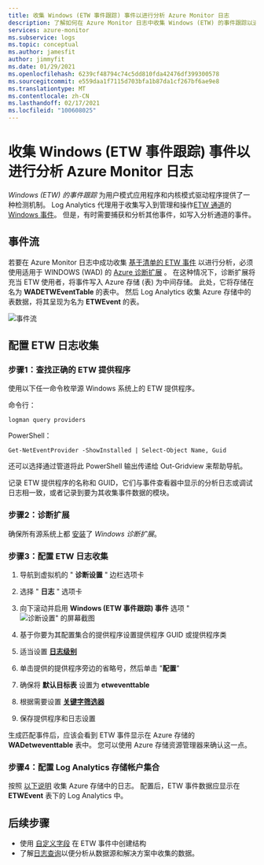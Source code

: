 ```yaml
---
title: 收集 Windows (ETW 事件跟踪) 事件以进行分析 Azure Monitor 日志
description: 了解如何在 Azure Monitor 日志中收集 Windows (ETW) 的事件跟踪以进行分析。
services: azure-monitor
ms.subservice: logs
ms.topic: conceptual
ms.author: jamesfit
author: jimmyfit
ms.date: 01/29/2021
ms.openlocfilehash: 6239cf48794c74c5dd810fda42476df399300578
ms.sourcegitcommit: e559daa1f7115d703bfa1b87da1cf267bf6ae9e8
ms.translationtype: MT
ms.contentlocale: zh-CN
ms.lasthandoff: 02/17/2021
ms.locfileid: "100608025"
---
```

# <a name="collecting-event-tracing-for-windows-etw-events-for-analysis-azure-monitor-logs"></a>收集 Windows (ETW 事件跟踪) 事件以进行分析 Azure Monitor 日志

*Windows (ETW) 的事件跟踪* 为用户模式应用程序和内核模式驱动程序提供了一种检测机制。 Log Analytics 代理用于收集写入到管理和操作[ETW 通道](https://docs.microsoft.com/windows/win32/wes/eventmanifestschema-channeltype-complextype)的[Windows 事件](https://docs.microsoft.com/azure/azure-monitor/platform/data-sources-windows-events)。 但是，有时需要捕获和分析其他事件，如写入分析通道的事件。  

## <a name="event-flow"></a>事件流

若要在 Azure Monitor 日志中成功收集 [基于清单的 ETW 事件](https://docs.microsoft.com/windows/win32/etw/about-event-tracing#types-of-providers) 以进行分析，必须使用适用于 WINDOWS (WAD) 的 [Azure 诊断扩展](https://docs.microsoft.com/azure/azure-monitor/platform/diagnostics-extension-overview) 。 在这种情况下，诊断扩展将充当 ETW 使用者，将事件写入 Azure 存储 (表) 为中间存储。 此处，它将存储在名为 **WADETWEventTable** 的表中。 然后 Log Analytics 收集 Azure 存储中的表数据，将其呈现为名为 **ETWEvent** 的表。

![事件流](./media/data-sources-event-tracing-windows/event-flow.png)

## <a name="configuring-etw-log-collection"></a>配置 ETW 日志收集

### <a name="step-1-locate-the-correct-etw-provider"></a>步骤1：查找正确的 ETW 提供程序

使用以下任一命令枚举源 Windows 系统上的 ETW 提供程序。

命令行：

```
logman query providers
```

PowerShell：
```
Get-NetEventProvider -ShowInstalled | Select-Object Name, Guid
```
还可以选择通过管道将此 PowerShell 输出传递给 Out-Gridview 来帮助导航。

记录 ETW 提供程序的名称和 GUID，它们与事件查看器中显示的分析日志或调试日志相一致，或者记录到要为其收集事件数据的模块。

### <a name="step-2-diagnostics-extension"></a>步骤2：诊断扩展

确保所有源系统上都 [安装](https://docs.microsoft.com/azure/azure-monitor/platform/diagnostics-extension-windows-install#install-with-azure-portal)了 *Windows 诊断扩展*。

### <a name="step-3-configure-etw-log-collection"></a>步骤3：配置 ETW 日志收集

1. 导航到虚拟机的 " **诊断设置** " 边栏选项卡

2. 选择 " **日志** " 选项卡

3. 向下滚动并启用 **Windows (ETW 事件跟踪) 事件** 选项 " ![ 诊断设置" 的屏幕截图](./media/data-sources-event-tracing-windows/enable-event-tracing-windows-collection.png)

4. 基于你要为其配置集合的提供程序设置提供程序 GUID 或提供程序类

5. 适当设置 [**日志级别**](https://docs.microsoft.com/windows/win32/etw/configuring-and-starting-an-event-tracing-session)

6. 单击提供的提供程序旁边的省略号，然后单击 "**配置**"

7. 确保将 **默认目标表** 设置为 **etweventtable**

8. 根据需要设置 [**关键字筛选器**](https://docs.microsoft.com/windows/win32/wes/defining-keywords-used-to-classify-types-of-events)

9. 保存提供程序和日志设置

生成匹配事件后，应该会看到 ETW 事件显示在 Azure 存储的 **WADetweventtable** 表中。 您可以使用 Azure 存储资源管理器来确认这一点。

### <a name="step-4-configure-log-analytics-storage-account-collection"></a>步骤4：配置 Log Analytics 存储帐户集合

按照 [以下说明](https://docs.microsoft.com/azure/azure-monitor/platform/diagnostics-extension-logs#collect-logs-from-azure-storage) 收集 Azure 存储中的日志。 配置后，ETW 事件数据应显示在 **ETWEvent** 表下的 Log Analytics 中。

## <a name="next-steps"></a>后续步骤
- 使用 [自定义字段](https://docs.microsoft.com/azure/azure-monitor/platform/custom-fields) 在 ETW 事件中创建结构
- 了解[日志查询](https://docs.microsoft.com/azure/azure-monitor/log-query/log-query-overview)以便分析从数据源和解决方案中收集的数据。
